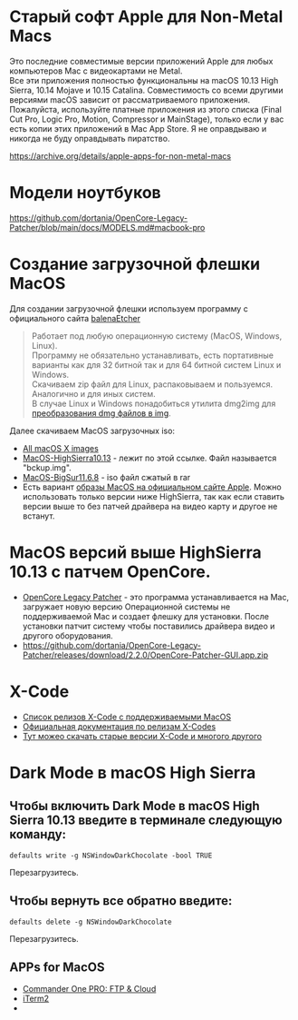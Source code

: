 # Старый софт Apple для Non-Metal Macs

Это последние совместимые версии приложений Apple для любых компьютеров Mac с видеокартами не Metal.  
Все эти приложения полностью функциональны на macOS 10.13 High Sierra, 10.14 Mojave и 10.15 Catalina. Совместимость со всеми другими версиями macOS зависит от рассматриваемого приложения.  
Пожалуйста, используйте платные приложения из этого списка (Final Cut Pro, Logic Pro, Motion, Compressor и MainStage), только если у вас есть копии этих приложений в Mac App Store. Я не оправдываю и никогда не буду оправдывать пиратство.  

https://archive.org/details/apple-apps-for-non-metal-macs

# Модели ноутбуков

https://github.com/dortania/OpenCore-Legacy-Patcher/blob/main/docs/MODELS.md#macbook-pro

# Создание загрузочной флешки MacOS

Для создании загрузочной флешки используем программу с официального сайта [balenaEtcher](https://etcher.balena.io/)  

> Работает под любую операционную систему (MacOS, Windows, Linux).  
> Программу не обязательно устанавливать, есть портативные варианты как для 32 битной так и для 64 битной систем Linux и Windows.  
> Скачиваем zip файл для Linux, распаковываем и пользуемся.  
> Аналогично и для иных систем.  
> В случае Linux и Windows понадобиться утилита dmg2img для [преобразования dmg файлов в img](https://www.youtube.com/watch?v=4c8o-54jVy8).  

Далее скачиваем MacOS загрузочных iso:
- [All macOS X images](https://archive.org/download/macOS-X-images)
- [MacOS-HighSierra10.13](https://disk.yandex.ru/d/BU9ZvcG5yIbuNQ) - лежит по этой ссылке. Файл называется "bckup.img".
- [MacOS-BigSur11.6.8](https://drive.google.com/drive/folders/16G1d_XnOOppaervgbi00isNpzprupvCT) - iso файл сжатый в rar
- Есть вариант [образы MacOS на официальном сайте Apple](https://support.apple.com/ru-ru/102662). Можно использовать только версии ниже HighSierra, так как если ставить версии выше то без патчей драйвера на видео карту и другое не встанут.  

# MacOS версий выше HighSierra 10.13 с патчем OpenCore.

- [OpenCore Legacy Patcher](https://github.com/dortania/OpenCore-Legacy-Patcher) - это программа устанавливается на Mac, загружает новую версию Операционной системы не поддерживаемой Mac и создает флешку для установки. После установки патчит систему чтобы поставились драйвера видео и другого оборудования.
- https://github.com/dortania/OpenCore-Legacy-Patcher/releases/download/2.2.0/OpenCore-Patcher-GUI.app.zip

# X-Code
- [Список релизов X-Code с поддерживаемыми MacOS](https://xcodereleases.com/)  
- [Официальная документация по релизам X-Codes](https://developer.apple.com/documentation/xcode-release-notes/xcode-14_2-release-notes)  
- [Тут можео скачать старые версии X-Code и многого другого](https://developer.apple.com/download/all/)

# Dark Mode в macOS High Sierra

## Чтобы включить Dark Mode в macOS High Sierra 10.13 введите в терминале следующую команду:  

```
defaults write -g NSWindowDarkChocolate -bool TRUE
```

Перезагрузитесь.  

## Чтобы вернуть все обратно введите:  

```
defaults delete -g NSWindowDarkChocolate
```

Перезагрузитесь.  

## APPs for MacOS

- [Commander One PRO: FTP & Cloud](https://cdn.electronic.us/products/commander/mac/download/commander.dmg)
- [iTerm2](https://iterm2.com/)
- 

